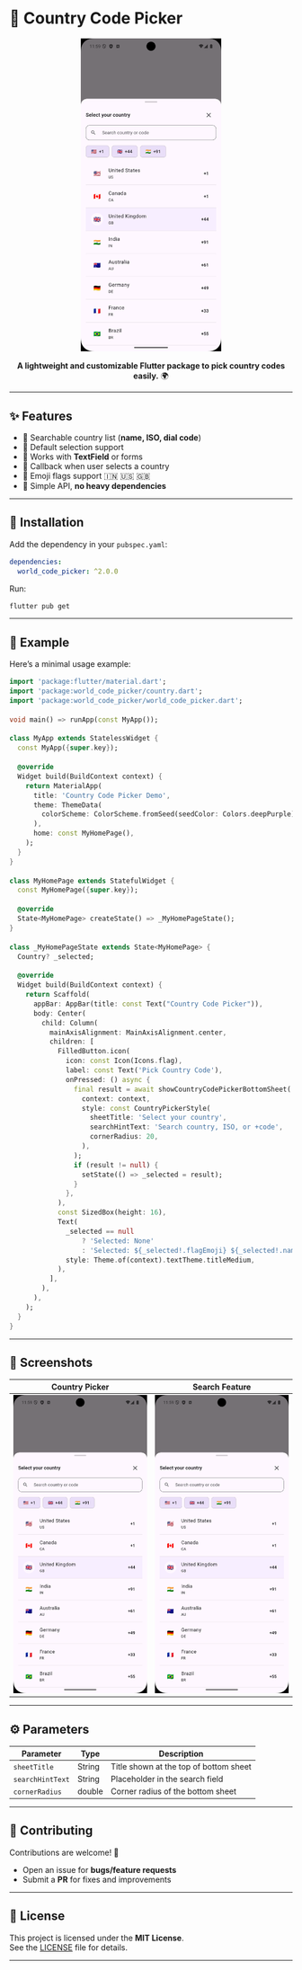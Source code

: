 # 📱 Country Code Picker

<p align="center">
  <img src="https://raw.githubusercontent.com/prathamarora963/country_code_picker/main/assets/example.png" alt="Example Screenshot" width="250"/>
</p>

<p align="center">
  <b>A lightweight and customizable Flutter package to pick country codes easily.</b> 🌍
</p>

---

## ✨ Features

- 🔹 Searchable country list (**name, ISO, dial code**)
- 🔹 Default selection support
- 🔹 Works with **TextField** or forms
- 🔹 Callback when user selects a country
- 🔹 Emoji flags support 🇮🇳 🇺🇸 🇬🇧
- 🔹 Simple API, **no heavy dependencies**

---

## 🚀 Installation

Add the dependency in your `pubspec.yaml`:

```yaml
dependencies:
  world_code_picker: ^2.0.0
```

Run:

```sh
flutter pub get
```

---

## 📖 Example

Here’s a minimal usage example:

```dart
import 'package:flutter/material.dart';
import 'package:world_code_picker/country.dart';
import 'package:world_code_picker/world_code_picker.dart';

void main() => runApp(const MyApp());

class MyApp extends StatelessWidget {
  const MyApp({super.key});

  @override
  Widget build(BuildContext context) {
    return MaterialApp(
      title: 'Country Code Picker Demo',
      theme: ThemeData(
        colorScheme: ColorScheme.fromSeed(seedColor: Colors.deepPurple),
      ),
      home: const MyHomePage(),
    );
  }
}

class MyHomePage extends StatefulWidget {
  const MyHomePage({super.key});

  @override
  State<MyHomePage> createState() => _MyHomePageState();
}

class _MyHomePageState extends State<MyHomePage> {
  Country? _selected;

  @override
  Widget build(BuildContext context) {
    return Scaffold(
      appBar: AppBar(title: const Text("Country Code Picker")),
      body: Center(
        child: Column(
          mainAxisAlignment: MainAxisAlignment.center,
          children: [
            FilledButton.icon(
              icon: const Icon(Icons.flag),
              label: const Text('Pick Country Code'),
              onPressed: () async {
                final result = await showCountryCodePickerBottomSheet(
                  context: context,
                  style: const CountryPickerStyle(
                    sheetTitle: 'Select your country',
                    searchHintText: 'Search country, ISO, or +code',
                    cornerRadius: 20,
                  ),
                );
                if (result != null) {
                  setState(() => _selected = result);
                }
              },
            ),
            const SizedBox(height: 16),
            Text(
              _selected == null
                  ? 'Selected: None'
                  : 'Selected: ${_selected!.flagEmoji} ${_selected!.name} (${_selected!.dialCode})',
              style: Theme.of(context).textTheme.titleMedium,
            ),
          ],
        ),
      ),
    );
  }
}
```

---

## 📸 Screenshots

| Country Picker | Search Feature |
|----------------|----------------|
| <img src="https://raw.githubusercontent.com/prathamarora963/country_code_picker/main/assets/example.png" width="250"/> | <img src="https://raw.githubusercontent.com/prathamarora963/country_code_picker/main/assets/example.png" width="250"/> |

---

## ⚙️ Parameters

| Parameter        | Type    | Description                                |
|------------------|---------|--------------------------------------------|
| `sheetTitle`     | String  | Title shown at the top of bottom sheet     |
| `searchHintText` | String  | Placeholder in the search field            |
| `cornerRadius`   | double  | Corner radius of the bottom sheet          |

---

## 🤝 Contributing

Contributions are welcome! 🎉

- Open an issue for **bugs/feature requests**
- Submit a **PR** for fixes and improvements

---

## 📄 License

This project is licensed under the **MIT License**.  
See the [LICENSE](LICENSE) file for details.

---
